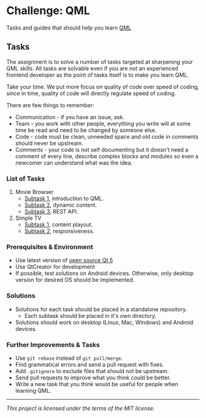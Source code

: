 # Challenge: QML

Tasks and guides that should help you learn [QML](http://doc.qt.io/qt-5/qtqml-index.html)

## Tasks

The assignment is to solve a number of tasks targeted at sharpening your QML skills. All tasks are solvable even if you are not an experienced frontend developer as the point of tasks itself is to make you learn QML.

Take your time. We put more focus on quality of code over speed of coding, since in time, quality of code will directly regulate speed of coding.

There are few things to remember:

* Communication - if you have an issue, ask.
* Team - you work with other people, everything you write will at some time be read and need to be changed by someone else.
* Code - code must be clean, unneeded space and old code in comments should never be upstream.
* Comments - your code is not self documenting but it doesn't need a comment of every line, describe complex blocks and modules so even a newcomer can understand what was the idea.

### List of Tasks

1. Movie Browser
    * [Subtask 1](movie-browser/subtask-1/Readme.md), introduction to QML.
    * [Subtask 2](movie-browser/subtask-2/Readme.md), dynamic content.
    * [Subtask 3](movie-browser/subtask-3/Readme.md), REST API.
2. Simple TV
    * [Subtask 1](simple-tv/subtask-1/Readme.md), content playout.
    * [Subtask 2](simple-tv/subtask-2/Readme.md), responsiveness.

### Prerequisites & Environment

* Use latest version of [open source Qt 5](https://www.qt.io/download-open-source)
* Use QtCreator for development
* If possible, test solutions on Android devices. Otherwise, only desktop version for desired OS should be implemented.

### Solutions

* Solutions for each task should be placed in a standalone repository.
    * Each subtask should be placed in it's own directory.
* Solutions should work on desktop (Linux, Mac, Windows) and Android devices.

### Further Improvements & Tasks

* Use `git rebase` instead of `git pull/merge`.
* Find grammatical errors and send a pull request with fixes.
* Add `.gitignore` to exclude files that should not be upstream.
* Send pull requests to improve what you think could be better.
* Write a new task that you think would be useful for people when learning QML.

---

*This project is licensed under the terms of the MIT license.*
